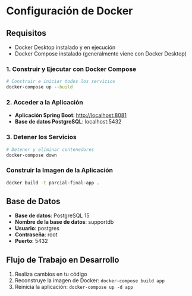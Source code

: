 # Configuración de Docker

## Requisitos 

* Docker Desktop instalado y en ejecución
* Docker Compose instalado (generalmente viene con Docker Desktop)

### 1. Construir y Ejecutar con Docker Compose

```bash
# Construir e iniciar todos los servicios
docker-compose up --build
```

### 2. Acceder a la Aplicación

* **Aplicación Spring Boot**: [http://localhost:8081](http://localhost:8081)
* **Base de datos PostgreSQL**: localhost:5432

### 3. Detener los Servicios

```bash
# Detener y eliminar contenedores
docker-compose down

```

### Construir la Imagen de la Aplicación

```bash
docker build -t parcial-final-app .
```

## Base de Datos

* **Base de datos**: PostgreSQL 15
* **Nombre de la base de datos**: supportdb
* **Usuario**: postgres
* **Contraseña**: root
* **Puerto**: 5432


## Flujo de Trabajo en Desarrollo

1. Realiza cambios en tu código
2. Reconstruye la imagen de Docker: `docker-compose build app`
3. Reinicia la aplicación: `docker-compose up -d app`
